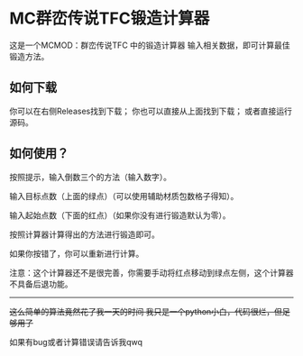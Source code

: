 # MC群峦传说TFC锻造计算器

这是一个MCMOD：群峦传说TFC 中的锻造计算器
输入相关数据，即可计算最佳锻造方法。
## 如何下载
你可以在右侧Releases找到下载；
你也可以直接从上面找到下载；
或者直接运行源码。
## 如何使用？
按照提示，输入倒数三个的方法（输入数字）。

输入目标点数（上面的绿点）（可以使用辅助材质包数格子得知）。

输入起始点数（下面的红点）（如果你没有进行锻造默认为零）。

按照计算器计算得出的方法进行锻造即可。

如果你按错了，你可以重新进行计算。

注意：这个计算器还不是很完善，你需要手动将红点移动到绿点左侧，这个计算器不具备后退功能。

------------
~~这么简单的算法竟然花了我一天的时间
我只是一个python小白，代码很烂，但足够用了~~

如果有bug或者计算错误请告诉我qwq